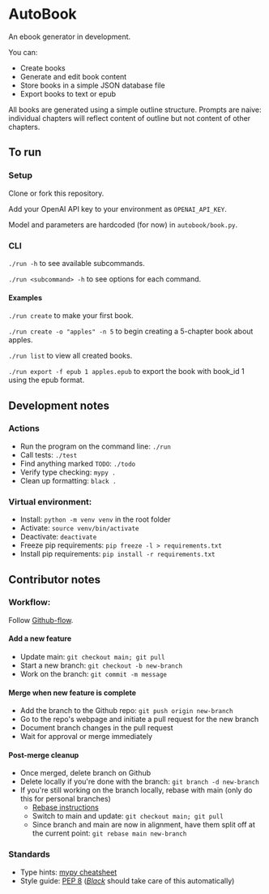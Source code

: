 # AutoBook
An ebook generator in development.

You can:
- Create books
- Generate and edit book content
- Store books in a simple JSON database file
- Export books to text or epub

All books are generated using a simple outline structure. Prompts are naive: individual chapters will reflect content of outline but not content of other chapters.

## To run

### Setup
Clone or fork this repository.

Add your OpenAI API key to your environment as `OPENAI_API_KEY`.

Model and parameters are hardcoded (for now) in `autobook/book.py`.

### CLI
`./run -h` to see available subcommands.

`./run <subcommand> -h` to see options for each command.

#### Examples

`./run create` to make your first book.

`./run create -o "apples" -n 5` to begin creating a 5-chapter book about apples.

`./run list` to view all created books.

`./run export -f epub 1 apples.epub` to export the book with book_id 1 using the epub format.

## Development notes

### Actions
- Run the program on the command line: `./run`
- Call tests: `./test`
- Find anything marked `TODO`: `./todo`
- Verify type checking: `mypy .`
- Clean up formatting: `black .`

### Virtual environment:
- Install: `python -m venv venv` in the root folder
- Activate: `source venv/bin/activate`
- Deactivate: `deactivate`
- Freeze pip requirements: `pip freeze -l > requirements.txt`
- Install pip requirements: `pip install -r requirements.txt`

## Contributor notes

### Workflow:
Follow [Github-flow](https://githubflow.github.io/).

#### Add a new feature
- Update main: `git checkout main; git pull`
- Start a new branch: `git checkout -b new-branch`
- Work on the branch: `git commit -m message`

#### Merge when new feature is complete
- Add the branch to the Github repo: `git push origin new-branch`
- Go to the repo's webpage and initiate a pull request for the new branch
- Document branch changes in the pull request
- Wait for approval or merge immediately

#### Post-merge cleanup
- Once merged, delete branch on Github
- Delete locally if you're done with the branch: `git branch -d new-branch`
- If you're still working on the branch locally, rebase with main (only do this for personal branches)
  - [Rebase instructions](https://www.theserverside.com/blog/Coffee-Talk-Java-News-Stories-and-Opinions/How-to-Git-rebase-a-branch-to-master-example)
  - Switch to main and update: `git checkout main; git pull`
  - Since branch and main are now in alignment, have them split off at the current point: `git rebase main new-branch`

### Standards
- Type hints: [mypy cheatsheet](https://mypy.readthedocs.io/en/stable/cheat_sheet_py3.html)
- Style guide: [PEP 8](https://peps.python.org/pep-0008/) ([*Black*](https://pypi.org/project/black/) should take care of this automatically)
